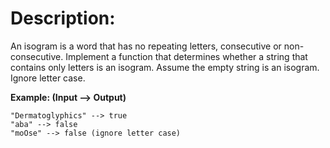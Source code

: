 # Description:
An isogram is a word that has no repeating letters, consecutive or non-consecutive. Implement a function that determines whether a string that contains only letters is an isogram. Assume the empty string is an isogram. Ignore letter case.

**Example: (Input --> Output)**
```
"Dermatoglyphics" --> true
"aba" --> false
"moOse" --> false (ignore letter case)
```